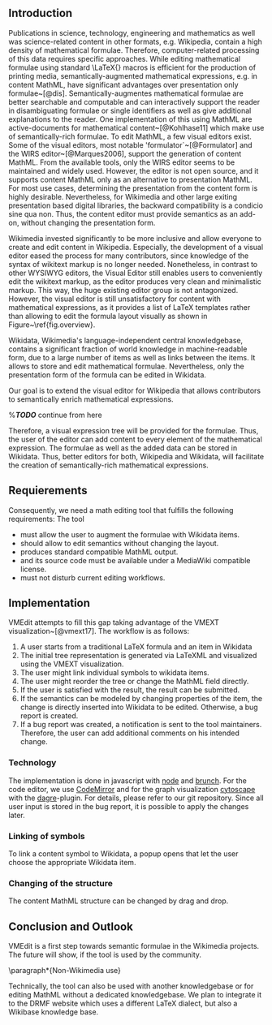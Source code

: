 ## Introduction

Publications in science, technology, engineering and mathematics as well was science-related content in other formats, e.g. Wikipedia, contain a high density of mathematical formulae.
Therefore, computer-related processing of this data requires specific approaches.
While editing mathematical formulae using standard \LaTeX{} macros is efficient for the production of printing media, semantically-augmented mathematical expressions, e.g. in content MathML, have significant advantages over presentation only formulae~[@dis].
Semantically-augmentes mathematical formulae are better searchable and computable and can interactively support the reader in disambiguating formulae or single identifiers as well as give additional explanations to the reader.
One implementation of this using MathML are active-documents for mathematical content~[@Kohlhase11] which make use of semantically-rich formulae.
To edit MathML, a few visual editors exist.
Some of the visual editors, most notable 'formulator`~[@Formulator] and the WIRS editor~[@Marques2006], support the generation of content MathML.
From the available tools, only the WIRS editor seems to be maintained and widely used.
However, the editor is not open source, and it supports content MathML only as an alternative to presentation MathML.
For most use cases, determining the presentation from the content form is highly desirable.
Nevertheless, for Wikimedia and other large exiting presentation based digital libraries, the backward compatibility is a condicio sine qua non.
Thus, the content editor must provide semantics as an add-on, without changing the presentation form.


Wikimedia invested significantly to be more inclusive and allow everyone to create and edit content in Wikipedia.
Especially, the development of a visual editor eased the process for many contributors, since knowledge of the syntax of wikitext markup is no longer needed.
Nonetheless, in contrast to other WYSIWYG editors, the Visual Editor still enables users to  conveniently edit the wikitext markup, as the editor produces very clean and minimalistic markup.
This way, the huge existing editor group is not antagonized.
However, the visual editor is still unsatisfactory for content with mathematical expressions, as it provides a list of LaTeX templates rather than allowing to edit the formula layout visually as shown in Figure~\ref{fig.overview}.

Wikidata, Wikimedia's language-independent central knowledgebase, contains a significant fraction of world knowledge in machine-readable form, due to a large number of items as well as links between the items.
It allows to store and edit mathematical formulae.
Nevertheless, only the presentation form of the formula can be edited in Wikidata. 

Our goal is to extend the visual editor for Wikipedia that allows contributors to semantically enrich mathematical expressions.

%***TODO*** continue from here


Therefore, a visual expression tree will be provided for the formulae.
Thus, the user of the editor can add content to every element of the mathematical expression.
The formulae as well as the added data can be stored in Wikidata.
Thus, better editors for both, Wikipedia and Wikidata, will facilitate the creation of semantically-rich mathematical expressions.

## Requierements
Consequently, we need a math editing tool that fulfills the following requirements:
The tool

* must allow the user to augment the formulae with Wikidata items.
* should allow to edit semantics without changing the layout.
* produces standard compatible MathML output.
* and its source code must be available under a MediaWiki compatible license.
* must not disturb current editing workflows.


## Implementation
VMEdit attempts to fill this gap taking advantage of the VMEXT visualization~[@vmext17].
The workflow is as follows:

1. A user starts from a traditional LaTeX formula and an item in Wikidata
2. The initial tree representation is generated via LaTeXML and visualized using the VMEXT visualization.
3. The user might link individual symbols to wikidata items.
4. The user might reorder the tree or change the MathML field directly.
5. If the user is satisfied with the result, the result can be submitted.
6. If the semantics can be modeled by changing properties of the item, the change is directly inserted into Wikidata to be edited.
Otherwise, a bug report is created.
7. If a bug report was created, a notification is sent to the tool maintainers.
Therefore, the user can add additional comments on his intended change.

### Technology

The implementation is done in javascript with [node](https://nodejs.org) and [brunch](https://brunch.io).
For the code editor, we use [CodeMirror](http://codemirror.net/) and for the graph visualization [cytoscape](https://js.cytoscape.org/) with the [dagre](http://doi.org/10.5281/zenodo.1211727)-plugin.
For details, please refer to our git repository.
Since all user input is stored in the bug report, it is possible to apply the changes later.

### Linking of symbols
To link a content symbol to Wikidata, a popup opens that let the user choose the appropriate Wikidata item.

### Changing of the structure
The content MathML structure can be changed by drag and drop.


## Conclusion and Outlook

VMEdit is a first step towards semantic formulae in the Wikimedia projects.
The future will show, if the tool is used by the community.

\paragraph*{Non-Wikimedia use}

Technically, the tool can also be used with another knowledgebase or for editing MathML without a dedicated knowledgebase.
We plan to integrate it to the DRMF website which uses a different LaTeX dialect, but also a Wikibase knowledge base.
